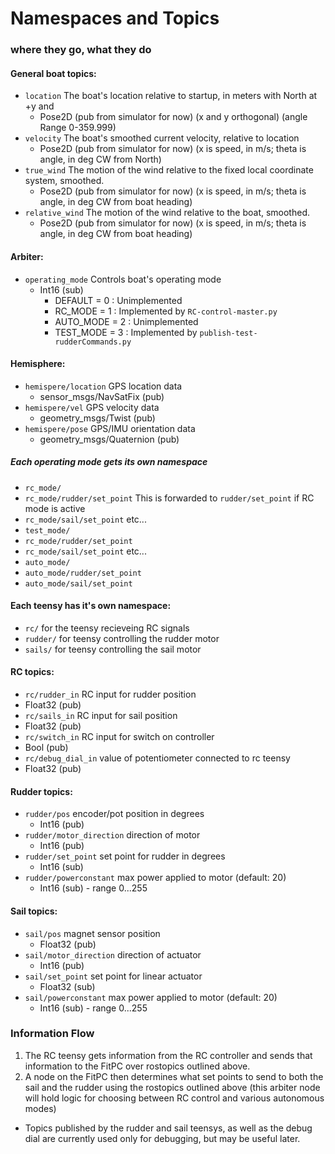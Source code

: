 # Namespaces and Topics
### where they go, what they do

#### General boat topics:
* `location` The boat's location relative to startup, in meters with North at +y and
  * Pose2D (pub from simulator for now) (x and y orthogonal) (angle Range 0-359.999)
* `velocity` The boat's smoothed current velocity, relative to location
  * Pose2D (pub from simulator for now) (x is speed, in m/s; theta is angle, in deg CW from North)
* `true_wind` The motion of the wind relative to the fixed local coordinate system, smoothed.
  * Pose2D (pub from simulator for now) (x is speed, in m/s; theta is angle, in deg CW from boat heading)
* `relative_wind` The motion of the wind relative to the boat, smoothed.
  * Pose2D (pub from simulator for now) (x is speed, in m/s; theta is angle, in deg CW from boat heading)

#### Arbiter:
* `operating_mode` Controls boat's operating mode
  * Int16 (sub)
    * DEFAULT = 0 : Unimplemented
    * RC_MODE = 1 : Implemented by `RC-control-master.py`
    * AUTO_MODE = 2 : Unimplemented
    * TEST_MODE = 3 : Implemented by `publish-test-rudderCommands.py`

#### Hemisphere:
* `hemispere/location` GPS location data
  * sensor_msgs/NavSatFix (pub)
* `hemispere/vel` GPS velocity data
  * geometry_msgs/Twist (pub)
* `hemispere/pose` GPS/IMU orientation data
  * geometry_msgs/Quaternion (pub)

##### Each operating mode gets its own namespace
* `rc_mode/`
 * `rc_mode/rudder/set_point` This is forwarded to `rudder/set_point` if RC mode is active
 * `rc_mode/sail/set_point` etc...
* `test_mode/`
 * `rc_mode/rudder/set_point`
 * `rc_mode/sail/set_point` etc...
* `auto_mode/`
 * `auto_mode/rudder/set_point`
 * `auto_mode/sail/set_point`

#### Each teensy has it's own namespace:
* `rc/` for the teensy recieveing RC signals
* `rudder/` for teensy controlling the rudder motor
* `sails/` for teensy controlling the sail motor

#### RC topics:
* `rc/rudder_in` RC input for rudder position
 * Float32 (pub)
* `rc/sails_in` RC input for sail position
 * Float32 (pub)
* `rc/switch_in` RC input for switch on controller
 * Bool (pub)
* `rc/debug_dial_in` value of potentiometer connected to rc teensy
 * Float32 (pub)

#### Rudder topics:
* `rudder/pos` encoder/pot position in degrees
  * Int16 (pub)
* `rudder/motor_direction` direction of motor
  * Int16 (pub)
* `rudder/set_point` set point for rudder in degrees
  * Int16 (sub)
* `rudder/powerconstant` max power applied to motor (default: 20)
  * Int16 (sub) - range 0...255

#### Sail topics:
* `sail/pos` magnet sensor position
  * Float32 (pub)
* `sail/motor_direction` direction of actuator
  * Int16 (pub)
* `sail/set_point` set point for linear actuator
  * Float32 (sub)
* `sail/powerconstant` max power applied to motor (default: 20)
  * Int16 (sub) - range 0...255

### Information Flow

1. The RC teensy gets information from the RC controller and sends that information to the FitPC over rostopics outlined above.
2. A node on the FitPC then determines what set points to send to both the sail and the rudder using the rostopics outlined above (this arbiter node will hold logic for choosing between RC control and various autonomous modes)
* Topics published by the rudder and sail teensys, as well as the debug dial are currently used only for debugging, but may be useful later.
